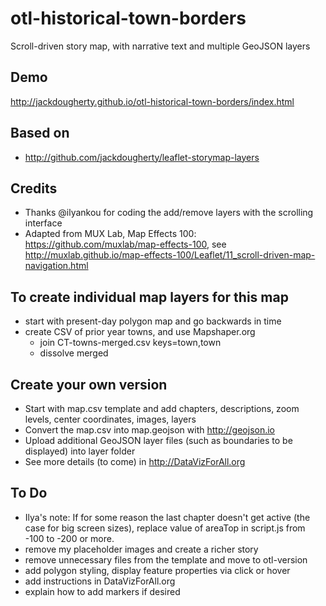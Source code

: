 # otl-historical-town-borders
Scroll-driven story map, with narrative text and multiple GeoJSON layers

## Demo
http://jackdougherty.github.io/otl-historical-town-borders/index.html

## Based on
- http://github.com/jackdougherty/leaflet-storymap-layers

## Credits
- Thanks @ilyankou for coding the add/remove layers with the scrolling interface  
- Adapted from MUX Lab, Map Effects 100: https://github.com/muxlab/map-effects-100, see http://muxlab.github.io/map-effects-100/Leaflet/11_scroll-driven-map-navigation.html

## To create individual map layers for this map
- start with present-day polygon map and go backwards in time
- create CSV of prior year towns, and use Mapshaper.org
  - join CT-towns-merged.csv keys=town,town
  - dissolve merged


## Create your own version
- Start with map.csv template and add chapters, descriptions, zoom levels, center coordinates, images, layers
- Convert the map.csv into map.geojson with http://geojson.io
- Upload additional GeoJSON layer files (such as boundaries to be displayed) into layer folder
- See more details (to come) in http://DataVizForAll.org

## To Do
- Ilya's note: If for some reason the last chapter doesn't get active (the case for big screen sizes), replace value of areaTop in script.js from -100 to -200 or more.
- remove my placeholder images and create a richer story
- remove unnecessary files from the template and move to otl-version
- add polygon styling, display feature properties via click or hover
- add instructions in DataVizForAll.org
- explain how to add markers if desired
